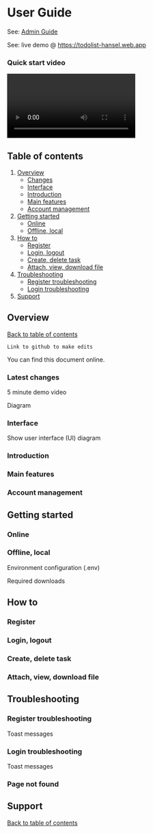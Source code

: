 # User Guide

See: [Admin Guide](https://github.com/handshou/todolist/blob/main/README%20ADMIN.md)

See: live demo @ https://todolist-hansel.web.app

### Quick start video

<!-- <figure class="video_container">
  <video controls="true" allowfullscreen="true" poster="public/userdemo.png">
    <source src="public/userdemo.mp4" type="video/mp4">
  </video>
</figure> -->

<video src="https://github.com/handshou/todolist/raw/main/public/userdemo.mp4"></video>

## Table of contents

1. [Overview](#overview)
    - [Changes](#latest-changes)
    - [Interface](#interface)
    - [Introduction](#introduction)
    - [Main features](#main-features)
    - [Account management](#account-management)
1. [Getting started](#getting-started)
   - [Online](#online)
   - [Offline, local](#offline-local)
1. [How to](#how-to)
   - [Register](#register)
   - [Login, logout](#login-logout)
   - [Create, delete task](#create-delete-task)
   - [Attach, view, download file](#attach-view-download-file)
1. [Troubleshooting](#troubleshooting)
   - [Register troubleshooting](#register-troubleshooting)
   - [Login troubleshooting](#login-troubleshooting)
1. [Support](#support)

## Overview

[Back to table of contents](#table-of-contents)

`Link to github to make edits`

You can find this document online.

### Latest changes

5 minute demo video

Diagram

### Interface

Show user interface (UI) diagram

### Introduction

### Main features

### Account management

## Getting started

### Online

### Offline, local

Environment configuration (.env)

Required downloads

## How to

### Register

### Login, logout

### Create, delete task

### Attach, view, download file

## Troubleshooting

### Register troubleshooting

Toast messages

### Login troubleshooting

Toast messages

### Page not found

## Support

[Back to table of contents](#table-of-contents)
